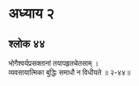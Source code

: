 # अध्याय २

## श्लोक ४४

भोगैश्वर्यप्रसक्तानां तयापहृतचेतसाम् ।<br>व्यवसायात्मिका बुद्धिः समाधौ न विधीयते ॥ २-४४॥<br><br>

